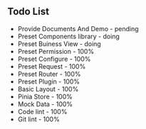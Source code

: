 ## Todo List

- Provide Documents And Demo - pending
- Preset Components library - doing
- Preset Buiness View - doing
- Preset Permission - 100%
- Preset Configure - 100%
- Preset Request - 100%
- Preset Router - 100%
- Preset Plugin - 100%
- Basic Layout - 100%
- Pinia Store - 100%
- Mock Data - 100%
- Code lint - 100%
- Git lint - 100%
